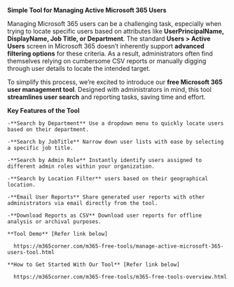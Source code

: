 **Simple Tool for Managing Active Microsoft 365 Users**


Managing Microsoft 365 users can be a challenging task, especially when trying to locate specific users based on attributes like **UserPrincipalName, DisplayName, Job Title, or Department**. The standard **Users > Active Users** screen in Microsoft 365 doesn’t inherently support **advanced filtering options** for these criteria. As a result, administrators often find themselves relying on cumbersome CSV reports or manually digging through user details to locate the intended target.

To simplify this process, we’re excited to introduce our **free Microsoft 365 user management tool**. Designed with administrators in mind, this tool **streamlines user search** and reporting tasks, saving time and effort.

**Key Features of the Tool**

    -**Search by Department** Use a dropdown menu to quickly locate users based on their department.
    
    -**Search by JobTitle** Narrow down user lists with ease by selecting a specific job title.
    
    -**Search by Admin Role** Instantly identify users assigned to different admin roles within your organization.
    
    -**Search by Location Filter** users based on their geographical location.
    
    -**Email User Reports** Share generated user reports with other administrators via email directly from the tool.
    
    -**Download Reports as CSV** Download user reports for offline analysis or archival purposes.

    **Tool Demo** [Refer link below]  

      https://m365corner.com/m365-free-tools/manage-active-microsoft-365-users-tool.html

    **How to Get Started With Our Tool** [Refer link below]

      https://m365corner.com/m365-free-tools/m365-free-tools-overview.html





